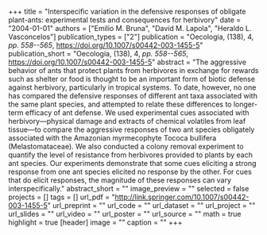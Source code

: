 +++
title = "Interspecific variation in the defensive responses of obligate plant-ants: experimental tests and consequences for herbivory"
date = "2004-01-01"
authors = ["Emilio M. Bruna", "David M. Lapola", "Heraldo L. Vasconcelos"]
publication_types = ["2"]
publication = "Oecologia, (138), 4, _pp. 558--565_, https://doi.org/10.1007/s00442-003-1455-5"
publication_short = "Oecologia, (138), 4, _pp. 558--565_, https://doi.org/10.1007/s00442-003-1455-5"
abstract = "The aggressive behavior of ants that protect plants from herbivores in exchange for rewards such as shelter or food is thought to be an important form of biotic defense against herbivory, particularly in tropical systems. To date, however, no one has compared the defensive responses of different ant taxa associated with the same plant species, and attempted to relate these differences to longer-term efficacy of ant defense. We used experimental cues associated with herbivory—physical damage and extracts of chemical volatiles from leaf tissue—to compare the aggressive responses of two ant species obligately associated with the Amazonian myrmecophyte Tococa bullifera (Melastomataceae). We also conducted a colony removal experiment to quantify the level of resistance from herbivores provided to plants by each ant species. Our experiments demonstrate that some cues eliciting a strong response from one ant species elicited no response by the other. For cues that do elicit responses, the magnitude of these responses can vary interspecifically."
abstract_short = ""
image_preview = ""
selected = false
projects = []
tags = []
url_pdf = "http://link.springer.com/10.1007/s00442-003-1455-5"
url_preprint = ""
url_code = ""
url_dataset = ""
url_project = ""
url_slides = ""
url_video = ""
url_poster = ""
url_source = ""
math = true
highlight = true
[header]
image = ""
caption = ""
+++
